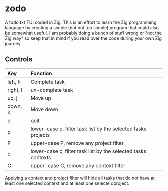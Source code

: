 # zodo

A todo.txt TUI coded in Zig. This is an effort to learn the Zig programming language by creating a simple (but not too simple) program that could also be somewhat useful. I am probably doing a bunch of stuff wrong or "not the Zig way" so keep that in mind if you read over the code during your own Zig journey.

## Controls

| Key      | Function         |
| :---     | :---             |
| left, h  | Complete task    |
| right, l | un-complete task |
| up, j    | Move up          |
| down, k  | Move down        |
| q        | quit             |
| p        | lower-case p, filter task list by the selected tasks projects |
| P        | upper-case P, remove any project filter |
| c        | lower-case c, filter task list by the selected tasks contexts |
| C        | upper-case C, remove any context filter |

Applying a context and project filter will hide all tasks that do not have at least one selected context and at least one selecte dproject.
